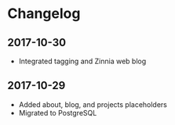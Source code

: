 # Changelog

## 2017-10-30
- Integrated tagging and Zinnia web blog 

## 2017-10-29
- Added about, blog, and projects placeholders
- Migrated to PostgreSQL


